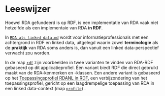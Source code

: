 # Leeswijzer

Hoewel RDA gefundeerd is op RDF, is een implementatie van RDA vaak niet hetzelfde als een implementaie van RDA **in RDF**. 

In [`RDA als linked data.md`](RDA_als_linkeddata.md) wordt voor informatieprofessionals met een achtergrond in RDF en linked data, uitgelegd waarin zowel **terminologie** als de **praktijk** van RDA soms anders is, dan vanuit een linked data-perspectief verwacht zou worden.

In de map [`rdf`](rdf) zijn voorbeelden in twee varianten te vinden van RDA-RDF gebaseerd op dit applicatieprofiel. Één variant biedt RDF die direct gebruikt maakt van de RDA-kenmerken en -klassen. Een andere variant is gebaseerd op het [Toepassingsprofiel RDANL in RDF](profile), een verbijzondering van het toepassingsprofiel, gericht op een laagdrempelige toepassing van RDA in een linked data-context (map [`profile`](profile)) . 

